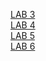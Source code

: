 [LAB 3](Cse15l-Lab-3.md)    
[LAB 4](Cse15l-Lab-4.md)  
[LAB 5](Cse15l-Lab-5.md)  
[LAB 6](Cse15l-Lab-6.md)  



